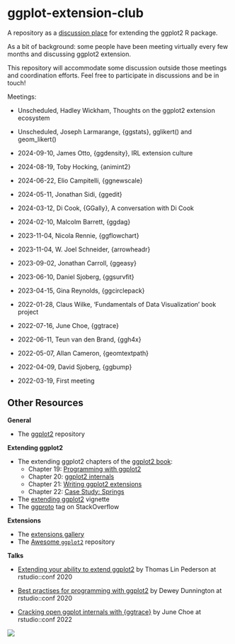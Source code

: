 
<!-- README.md is generated from README.Rmd. Please edit that file -->

# ggplot-extension-club

A repository as a [discussion
place](https://github.com/teunbrand/ggplot-extension-club/discussions)
for extending the ggplot2 R package.

As a bit of background: some people have been meeting virtually every
few months and discussing ggplot2 extension.

This repository will accommodate some discussion outside those meetings
and coordination efforts. Feel free to participate in discussions and be
in touch!

Meetings:

- Unscheduled, Hadley Wickham, Thoughts on the ggplot2 extension
  ecosystem

- Unscheduled, Joseph Larmarange, {ggstats}, gglikert() and
  geom_likert()

- 2024-09-10, James Otto, {ggdensity}, IRL extension culture

- 2024-08-19, Toby Hocking, {animint2}

- 2024-06-22, Elio Campitelli, {ggnewscale}

- 2024-05-11, Jonathan Sidi, {ggedit}

- 2024-03-12, Di Cook, {GGally}, A conversation with Di Cook

- 2024-02-10, Malcolm Barrett, {ggdag}

- 2023-11-04, Nicola Rennie, {ggflowchart}

- 2023-11-04, W. Joel Schneider, {arrowheadr}

- 2023-09-02, Jonathan Carroll, {ggeasy}

- 2023-06-10, Daniel Sjoberg, {ggsurvfit}

- 2023-04-15, Gina Reynolds, {ggcirclepack}

- 2022-01-28, Claus Wilke, ‘Fundamentals of Data Visualization’ book
  project

- 2022-07-16, June Choe, {ggtrace}

- 2022-06-11, Teun van den Brand, {ggh4x}

- 2022-05-07, Allan Cameron, {geomtextpath}

- 2022-04-09, David Sjoberg, {ggbump}

- 2022-03-19, First meeting

<!-- -   [{animint2}](https://github.com/animint/animint2), Toby Hocking, August 19, 2024 -->
<!-- Past meetings -->
<!-- -   [{ggnewscale}](https://eliocamp.github.io/ggnewscale/), Elio Campitelli, June 22/23, 2024 -->
<!-- -   [{ggedit}](https://yonicd.github.io/ggedit/), Jonathan Sidi, May 11, 2024 -->
<!-- -   A conversation with Di Cook, early extension and [{GGally}](https://ggobi.github.io/ggally/), March 12/13, 2024 -->
<!-- -   [{ggdag}](https://r-causal.github.io/ggdag/), Malcolm Barrett, Feb 10, 2024 -->
<!-- -   [{ggflowchart}](https://nrennie.rbind.io/ggflowchart/) Nicola Rennie & [{arrowheadr}](https://wjschne.github.io/arrowheadr/) W. Joel Schneider Nov 4, 2023 -->
<!-- -   [{ggeasy}](https://jonocarroll.github.io/ggeasy/) Jonathan Carroll, Sept 2, 2023 -->
<!-- -   [{ggsurvfit}](https://www.danieldsjoberg.com/ggsurvfit/), Daniel Sjoberg, June 10, 2023 -->
<!-- -   [{ggcirclepack}](https://github.com/EvaMaeRey/ggcirclepack), Gina Reynolds, April 15, 2023 -->
<!-- -   [*Fundamentals of Data Visualization*](), Claus Wilke, Jan 28, 2023 -->
<!-- -   [{ggtrace}](https://yjunechoe.github.io/ggtrace/), June Choe, July 16, 2022 -->
<!-- -   [{ggh4x}](https://teunbrand.github.io/ggh4x/), Teun Van Den Brand, June 11, 2022 -->
<!-- -   [{geomtextpath}](https://allancameron.github.io/geomtextpath/) Allan Cameron May 7, 2022 -->
<!-- -   [{ggbump}](https://github.com/davidsjoberg/ggbump) David Sjoberg, April 9, 2022 -->

## Other Resources

**General**

- The [ggplot2](https://github.com/tidyverse/ggplot2) repository

**Extending ggplot2**

- The extending ggplot2 chapters of the [ggplot2
  book](https://ggplot2-book.org/):
  - Chapter 19: [Programming with
    ggplot2](https://ggplot2-book.org/programming.html)
  - Chapter 20: [ggplot2
    internals](https://ggplot2-book.org/internals.html)
  - Chapter 21: [Writing ggplot2
    extensions](https://ggplot2-book.org/extensions.html)
  - Chapter 22: [Case Study:
    Springs](https://ggplot2-book.org/spring1.html)
- The [extending
  ggplot2](https://ggplot2.tidyverse.org/articles/extending-ggplot2.html)
  vignette
- The [ggproto](https://stackoverflow.com/questions/tagged/ggproto) tag
  on StackOverflow

**Extensions**

- The [extensions gallery](https://exts.ggplot2.tidyverse.org/gallery/)
- The [Awesome `ggplot2`](https://github.com/erikgahner/awesome-ggplot2)
  repository

**Talks**

- [Extending your ability to extend
  ggplot2](https://www.rstudio.com/resources/rstudioconf-2020/extending-your-ability-to-extend-ggplot2/)
  by Thomas Lin Pederson at rstudio::conf 2020

- [Best practises for programming with
  ggplot2](https://www.rstudio.com/resources/rstudioconf-2020/best-practices-for-programming-with-ggplot2/)
  by Dewey Dunnington at rstudio::conf 2020

- [Cracking open ggplot internals with
  {ggtrace}](https://www.rstudio.com/resources/rstudioconf-2020/best-practices-for-programming-with-ggplot2/)
  by June Choe at rstudio::conf 2022

![](https://github.com/teunbrand/ggplot-extension-club/blob/main/ggextenders-hex_files/figure-html/unnamed-chunk-1-1.png?raw=true)
